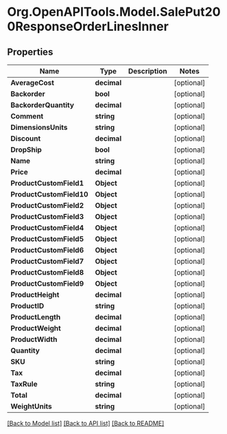 # Org.OpenAPITools.Model.SalePut200ResponseOrderLinesInner

## Properties

Name | Type | Description | Notes
------------ | ------------- | ------------- | -------------
**AverageCost** | **decimal** |  | [optional] 
**Backorder** | **bool** |  | [optional] 
**BackorderQuantity** | **decimal** |  | [optional] 
**Comment** | **string** |  | [optional] 
**DimensionsUnits** | **string** |  | [optional] 
**Discount** | **decimal** |  | [optional] 
**DropShip** | **bool** |  | [optional] 
**Name** | **string** |  | [optional] 
**Price** | **decimal** |  | [optional] 
**ProductCustomField1** | **Object** |  | [optional] 
**ProductCustomField10** | **Object** |  | [optional] 
**ProductCustomField2** | **Object** |  | [optional] 
**ProductCustomField3** | **Object** |  | [optional] 
**ProductCustomField4** | **Object** |  | [optional] 
**ProductCustomField5** | **Object** |  | [optional] 
**ProductCustomField6** | **Object** |  | [optional] 
**ProductCustomField7** | **Object** |  | [optional] 
**ProductCustomField8** | **Object** |  | [optional] 
**ProductCustomField9** | **Object** |  | [optional] 
**ProductHeight** | **decimal** |  | [optional] 
**ProductID** | **string** |  | [optional] 
**ProductLength** | **decimal** |  | [optional] 
**ProductWeight** | **decimal** |  | [optional] 
**ProductWidth** | **decimal** |  | [optional] 
**Quantity** | **decimal** |  | [optional] 
**SKU** | **string** |  | [optional] 
**Tax** | **decimal** |  | [optional] 
**TaxRule** | **string** |  | [optional] 
**Total** | **decimal** |  | [optional] 
**WeightUnits** | **string** |  | [optional] 

[[Back to Model list]](../README.md#documentation-for-models) [[Back to API list]](../README.md#documentation-for-api-endpoints) [[Back to README]](../README.md)

